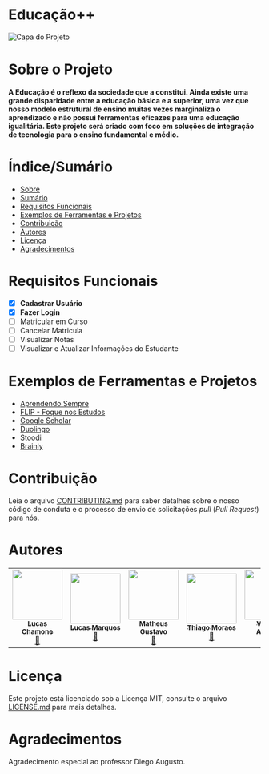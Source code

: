 # Educação++


![Capa do Projeto](https://images.unsplash.com/photo-1522071820081-009f0129c71c?ixid=MnwxMjA3fDB8MHxwaG90by1wYWdlfHx8fGVufDB8fHx8&ixlib=rb-1.2.1&auto=format&fit=crop&w=1170&q=80)

# Sobre o Projeto

<h4> 
  A Educação é o reflexo da sociedade que a constitui. Ainda existe uma grande disparidade entre a educação básica e a superior, uma vez que nosso modelo estrutural de ensino muitas vezes marginaliza o aprendizado e não possui ferramentas eficazes para uma educação igualitária. Este projeto será criado com foco em soluções de integração de tecnologia para o ensino fundamental e médio.
</h4>

# Índice/Sumário

* [Sobre](#sobre-o-projeto)
* [Sumário](#índice/sumário)
* [Requisitos Funcionais](#requisitos-funcionais)
* [Exemplos de Ferramentas e Projetos](#exemplos-de-ferramentas-e-projetos)
* [Contribuição](#contribuição)
* [Autores](#autores)
* [Licença](#licença)
* [Agradecimentos](#agradecimentos)


# Requisitos Funcionais 

- [x] **Cadastrar Usuário**
- [x] **Fazer Login**
- [ ] Matricular em Curso
- [ ] Cancelar Matricula
- [ ] Visualizar Notas
- [ ] Visualizar e Atualizar Informações do Estudante

# Exemplos de Ferramentas e Projetos

- [Aprendendo Sempre](https://aprendendosempre.org/)
- [FLIP - Foque nos Estudos](https://play.google.com/store/apps/details?id=kr.co.rinasoft.yktime&hl=pt_BR)
- [Google Scholar](https://scholar.google.com.br/)
- [Duolingo](https://pt.duolingo.com/)
- [Stoodi](https://www.stoodi.com.br/)
- [Brainly](https://brainly.com.br/)

# Contribuição

Leia o arquivo [CONTRIBUTING.md](CONTRIBUTING.md) para saber detalhes sobre o nosso código de conduta e o processo de envio de solicitações *pull* (*Pull Request*) para nós.

# Autores
<table>
  <tr>
    <td align="center"><a href="https://github.com/LucasChamone"><img src="https://avatars.githubusercontent.com/u/92490391?v=4" width="100px;" alt=""/><br /><sub><b>Lucas Chamone</b></sub></a><br /><a href="#maintenance-kentcdodds" title="Maintenance">🚧</a></td>
    <td align="center"><a href="https://github.com/LucasM13"><img src="https://avatars.githubusercontent.com/u/89981879?s=400&u=8ee005ef3f9b70f961ba54f0afaf4053f41a8d10&v=4" width="100px;" alt=""/><br /><sub><b>Lucas Marques</b></sub></a><br /><a href="#maintenance-kentcdodds" title="Maintenance">🚧</a></td>
    <td align="center"><a href="https://github.com/matheus152523"><img src="https://avatars.githubusercontent.com/u/89431486?v=4" width="100px;" alt=""/><br /><sub><b>Matheus Gustavo</b></sub></a><br /><a href="#maintenance-kentcdodds" title="Maintenance">🚧</a></td>
    <td align="center"><a href="https://github.com/thiagobatist"><img src="https://avatars.githubusercontent.com/u/90483862?v=4" width="100px;" alt=""/><br /><sub><b>Thiago Moraes</b></sub></a><br /><a href="#maintenance-kentcdodds" title="Maintenance">🚧</a></td>
    <td align="center"><a href="https://github.com/ViniciusMartinsA"><img src="https://avatars.githubusercontent.com/u/90220648?v=4" width="100px;" alt=""/><br /><sub><b>Vinicius Almeida</b></sub></a><br /><a href="#maintenance-kentcdodds" title="Maintenance">🚧</a></td>
  </tr>
</table>

# Licença

Este projeto está licenciado sob a Licença MIT,  consulte o arquivo [LICENSE.md](LICENSE.md) para mais detalhes.

# Agradecimentos

Agradecimento especial ao professor Diego Augusto.

